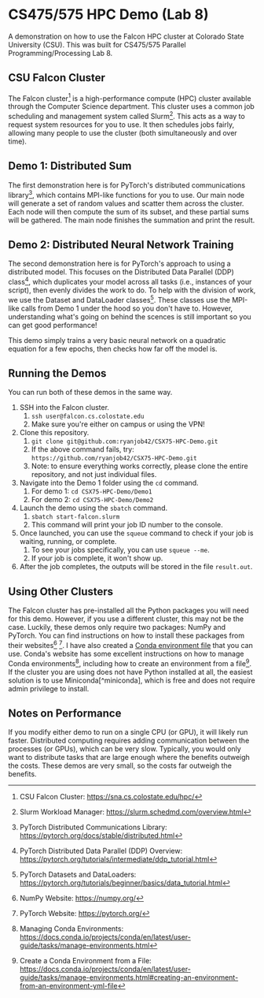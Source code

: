 # CS475/575 HPC Demo (Lab 8)
A demonstration on how to use the Falcon HPC cluster at Colorado State University (CSU). This was built for CS475/575 Parallel Programming/Processing Lab 8.

## CSU Falcon Cluster
The Falcon cluster[^falcon] is a high-performance compute (HPC) cluster available through the Computer Science department. This cluster uses a common job scheduling and management system called Slurm[^slurm]. This acts as a way to request system resources for you to use. It then schedules jobs fairly, allowing many people to use the cluster (both simultaneously and over time).

## Demo 1: Distributed Sum
The first demonstration here is for PyTorch's distributed communications library[^dist], which contains MPI-like functions for you to use. Our main node will generate a set of random values and scatter them across the cluster. Each node will then compute the sum of its subset, and these partial sums will be gathered. The main node finishes the summation and print the result.

## Demo 2: Distributed Neural Network Training
The second demonstration here is for PyTorch's approach to using a distributed model. This focuses on the Distributed Data Parallel (DDP) class[^ddp], which duplicates your model across all tasks (i.e., instances of your script), then evenly divides the work to do. To help with the division of work, we use the Dataset and DataLoader classes[^dataset]. These classes use the MPI-like calls from Demo 1 under the hood so you don't have to. However, understanding what's going on behind the scences is still important so you can get good performance!

This demo simply trains a very basic neural network on a quadratic equation for a few epochs, then checks how far off the model is.

## Running the Demos
You can run both of these demos in the same way.

1. SSH into the Falcon cluster.
   1. `ssh user@falcon.cs.colostate.edu`
   2. Make sure you're either on campus or using the VPN!
2. Clone this repository.
   1. `git clone git@github.com:ryanjob42/CSX75-HPC-Demo.git`
   2. If the above command fails, try: `https://github.com/ryanjob42/CSX75-HPC-Demo.git`
   3. Note: to ensure everything works correctly, please clone the entire repository, and not just individual files.
3. Navigate into the Demo 1 folder using the `cd` command.
   1. For demo 1: `cd CSX75-HPC-Demo/Demo1`
   2. For demo 2: `cd CSX75-HPC-Demo/Demo2`
4. Launch the demo using the `sbatch` command.
   1. `sbatch start-falcon.slurm`
   2. This command will print your job ID number to the console.
5. Once launched, you can use the `squeue` command to check if your job is waiting, running, or complete.
   1. To see your jobs specifically, you can use `squeue --me`.
   2. If your job is complete, it won't show up.
6. After the job completes, the outputs will be stored in the file `result.out`.

## Using Other Clusters
The Falcon cluster has pre-installed all the Python packages you will need for this demo. However, if you use a different cluster, this may not be the case. Luckily, these demos only require two packages: NumPy and PyTorch. You can find instructions on how to install these packages from their websites[^numpy] [^pytorch]. I have also created a [Conda environment file](./environment.yml) that you can use. Conda's website has some excellent instructions on how to manage Conda environments[^conda1], including how to create an environment from a file[^conda2]. If the cluster you are using does not have Python installed at all, the easiest solution is to use Miniconda[^miniconda], which is free and does not require admin privilege to install.

## Notes on Performance
If you modify either demo to run on a single CPU (or GPU), it will likely run faster. Distributed computing requires adding communication between the processes (or GPUs), which can be very slow. Typically, you would only want to distribute tasks that are large enough where the benefits outweigh the costs. These demos are very small, so the costs far outweigh the benefits.

<!-- References -->
[^falcon]: CSU Falcon Cluster: https://sna.cs.colostate.edu/hpc/
[^slurm]: Slurm Workload Manager: https://slurm.schedmd.com/overview.html
[^dist]: PyTorch Distributed Communications Library: https://pytorch.org/docs/stable/distributed.html
[^ddp]: PyTorch Distributed Data Parallel (DDP) Overview: https://pytorch.org/tutorials/intermediate/ddp_tutorial.html
[^dataset]: PyTorch Datasets and DataLoaders: https://pytorch.org/tutorials/beginner/basics/data_tutorial.html
[^numpy]: NumPy Website: https://numpy.org/
[^pytorch]: PyTorch Website: https://pytorch.org/
[^conda1]: Managing Conda Environments: https://docs.conda.io/projects/conda/en/latest/user-guide/tasks/manage-environments.html
[^conda2]: Create a Conda Environment from a File: https://docs.conda.io/projects/conda/en/latest/user-guide/tasks/manage-environments.html#creating-an-environment-from-an-environment-yml-file
[^minicondad]: Minicona Website: https://docs.anaconda.com/free/miniconda/index.html
